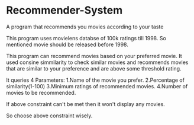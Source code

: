 # Recommender-System
A program that recommends you movies according to your taste

This program uses movielens databse of 100k ratings till 1998. So mentioned movie should be released before 1998.

This program can recommend movies based on your preferred movie. It used consine simmilarity to 
check similar movies and recommends movies that are similar to your preference and are above some threshold rating.

It queries 4 Parameters:
1.Name of the movie you prefer.
2.Percentage of similarity(1-100)
3.Minimum ratings of recommended movies.
4.Number of movies to be recommended.

If above constraint can't be met then it won't display any movies.

So choose above constraint wisely.


